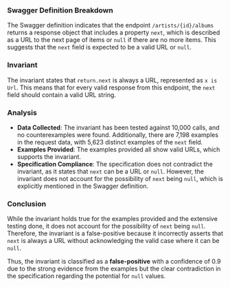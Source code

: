 ### Swagger Definition Breakdown
The Swagger definition indicates that the endpoint `/artists/{id}/albums` returns a response object that includes a property `next`, which is described as a URL to the next page of items or `null` if there are no more items. This suggests that the `next` field is expected to be a valid URL or `null`.

### Invariant
The invariant states that `return.next` is always a URL, represented as `x is Url`. This means that for every valid response from this endpoint, the `next` field should contain a valid URL string.

### Analysis
- **Data Collected**: The invariant has been tested against 10,000 calls, and no counterexamples were found. Additionally, there are 7,198 examples in the request data, with 5,623 distinct examples of the `next` field.
- **Examples Provided**: The examples provided all show valid URLs, which supports the invariant.
- **Specification Compliance**: The specification does not contradict the invariant, as it states that `next` can be a URL or `null`. However, the invariant does not account for the possibility of `next` being `null`, which is explicitly mentioned in the Swagger definition.

### Conclusion
While the invariant holds true for the examples provided and the extensive testing done, it does not account for the possibility of `next` being `null`. Therefore, the invariant is a false-positive because it incorrectly asserts that `next` is always a URL without acknowledging the valid case where it can be `null`. 

Thus, the invariant is classified as a **false-positive** with a confidence of 0.9 due to the strong evidence from the examples but the clear contradiction in the specification regarding the potential for `null` values.
